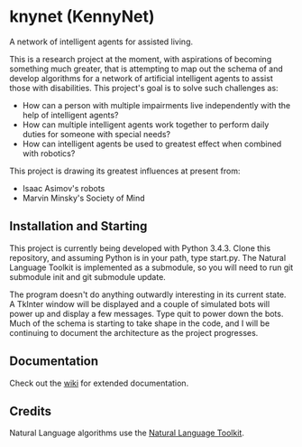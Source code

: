 # knynet (KennyNet)
A network of intelligent agents for assisted living.

This is a research project at the moment, with aspirations of becoming something much greater, that is attempting to map out the schema of and develop algorithms for a network of artificial intelligent agents to assist those with disabilities. This project's goal is to solve such challenges as:
* How can a person with multiple impairments live independently with the help of intelligent agents?
* How can multiple intelligent agents work together to perform daily duties for someone with special needs?
* How can intelligent agents be used to greatest effect when combined with robotics?

This project is drawing its greatest influences at present from:
* Isaac Asimov's robots
* Marvin Minsky's Society of Mind

## Installation and Starting
This project is currently being developed with Python 3.4.3. Clone this repository, and assuming Python is in your path, type start.py. The Natural Language Toolkit is implemented as a submodule, so you will need to run git submodule init and git submodule update.

The program doesn't do anything outwardly interesting in its current state. A TkInter window will be displayed and a couple of simulated bots will power up and display a few messages. Type quit to power down the bots. Much of the schema is starting to take shape in the code, and I will be continuing to document the architecture as the project progresses.

## Documentation
Check out the [wiki](https://github.com/randyhook/knynet/wiki) for extended documentation.

## Credits
Natural Language algorithms use the [Natural Language Toolkit](http://www.nltk.org).
